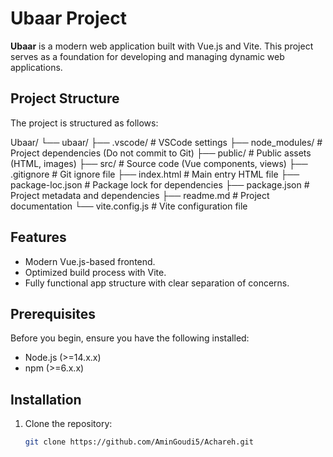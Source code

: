 # Ubaar Project

**Ubaar** is a modern web application built with Vue.js and Vite. This project serves as a foundation for developing and managing dynamic web applications. 

## Project Structure

The project is structured as follows:

Ubaar/
└── ubaar/
├── .vscode/ # VSCode settings
├── node_modules/ # Project dependencies (Do not commit to Git)
├── public/ # Public assets (HTML, images)
├── src/ # Source code (Vue components, views)
├── .gitignore # Git ignore file
├── index.html # Main entry HTML file
├── package-loc.json # Package lock for dependencies
├── package.json # Project metadata and dependencies
├── readme.md # Project documentation
└── vite.config.js # Vite configuration file

## Features

- Modern Vue.js-based frontend.
- Optimized build process with Vite.
- Fully functional app structure with clear separation of concerns.

## Prerequisites

Before you begin, ensure you have the following installed:

- Node.js (>=14.x.x)
- npm (>=6.x.x)

## Installation

1. Clone the repository:

   ```bash
   git clone https://github.com/AminGoudi5/Achareh.git
